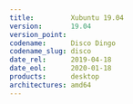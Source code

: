 ```yaml
---
title:         Xubuntu 19.04
version:       19.04
version_point:
codename:      Disco Dingo
codename_slug: disco
date_rel:      2019-04-18
date_eol:      2020-01-18
products:      desktop
architectures: amd64
---
```

